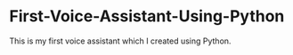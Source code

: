 # First-Voice-Assistant-Using-Python
This is my first voice assistant which I created using Python. 
